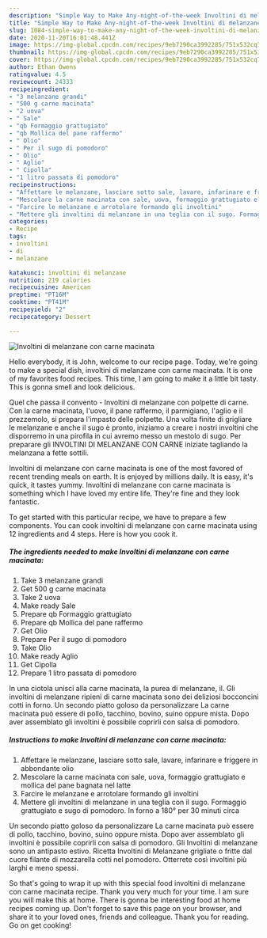 ```yaml
---
description: "Simple Way to Make Any-night-of-the-week Involtini di melanzane con carne macinata"
title: "Simple Way to Make Any-night-of-the-week Involtini di melanzane con carne macinata"
slug: 1084-simple-way-to-make-any-night-of-the-week-involtini-di-melanzane-con-carne-macinata
date: 2020-11-20T16:01:48.441Z
image: https://img-global.cpcdn.com/recipes/9eb7290ca3992285/751x532cq70/involtini-di-melanzane-con-carne-macinata-recipe-main-photo.jpg
thumbnail: https://img-global.cpcdn.com/recipes/9eb7290ca3992285/751x532cq70/involtini-di-melanzane-con-carne-macinata-recipe-main-photo.jpg
cover: https://img-global.cpcdn.com/recipes/9eb7290ca3992285/751x532cq70/involtini-di-melanzane-con-carne-macinata-recipe-main-photo.jpg
author: Ethan Owens
ratingvalue: 4.5
reviewcount: 24333
recipeingredient:
- "3 melanzane grandi"
- "500 g carne macinata"
- "2 uova"
- " Sale"
- "qb Formaggio grattugiato"
- "qb Mollica del pane raffermo"
- " Olio"
- " Per il sugo di pomodoro"
- " Olio"
- " Aglio"
- " Cipolla"
- "1 litro passata di pomodoro"
recipeinstructions:
- "Affettare le melanzane, lasciare sotto sale, lavare, infarinare e friggere in abbondante olio"
- "Mescolare la carne macinata con sale, uova, formaggio grattugiato e mollica del pane bagnata nel latte"
- "Farcire le melanzane e arrotolare formando gli involtini"
- "Mettere gli involtini di melanzane in una teglia con il sugo. Formaggio grattugiato e sugo di pomodoro. In forno a 180° per 30 minuti circa"
categories:
- Recipe
tags:
- involtini
- di
- melanzane

katakunci: involtini di melanzane 
nutrition: 219 calories
recipecuisine: American
preptime: "PT16M"
cooktime: "PT41M"
recipeyield: "2"
recipecategory: Dessert

---
```



![Involtini di melanzane con carne macinata](https://img-global.cpcdn.com/recipes/9eb7290ca3992285/751x532cq70/involtini-di-melanzane-con-carne-macinata-recipe-main-photo.jpg)

Hello everybody, it is John, welcome to our recipe page. Today, we're going to make a special dish, involtini di melanzane con carne macinata. It is one of my favorites food recipes. This time, I am going to make it a little bit tasty. This is gonna smell and look delicious.

Quel che passa il convento - Involtini di melanzane con polpette di carne. Con la carne macinata, l&#39;uovo, il pane raffermo, il parmigiano, l&#39;aglio e il prezzemolo, si prepara l&#39;impasto delle polpette. Una volta finite di grigliare le melanzane e anche il sugo è pronto, iniziamo a creare i nostri involtini che disporremo in una pirofila in cui avremo messo un mestolo di sugo. Per preparare gli INVOLTINI DI MELANZANE CON CARNE iniziate tagliando la melanzana a fette sottili.

Involtini di melanzane con carne macinata is one of the most favored of recent trending meals on earth. It is enjoyed by millions daily. It is easy, it's quick, it tastes yummy. Involtini di melanzane con carne macinata is something which I have loved my entire life. They're fine and they look fantastic.


To get started with this particular recipe, we have to prepare a few components. You can cook involtini di melanzane con carne macinata using 12 ingredients and 4 steps. Here is how you cook it.

<!--inarticleads1-->

##### The ingredients needed to make Involtini di melanzane con carne macinata:

1. Take 3 melanzane grandi
1. Get 500 g carne macinata
1. Take 2 uova
1. Make ready  Sale
1. Prepare qb Formaggio grattugiato
1. Prepare qb Mollica del pane raffermo
1. Get  Olio
1. Prepare  Per il sugo di pomodoro
1. Take  Olio
1. Make ready  Aglio
1. Get  Cipolla
1. Prepare 1 litro passata di pomodoro


In una ciotola unisci alla carne macinata, la purea di melanzane, il. Gli involtini di melanzane ripieni di carne macinata sono dei deliziosi bocconcini cotti in forno. Un secondo piatto goloso da personalizzare La carne macinata può essere di pollo, tacchino, bovino, suino oppure mista. Dopo aver assemblato gli involtini è possibile coprirli con salsa di pomodoro. 

<!--inarticleads2-->

##### Instructions to make Involtini di melanzane con carne macinata:

1. Affettare le melanzane, lasciare sotto sale, lavare, infarinare e friggere in abbondante olio
1. Mescolare la carne macinata con sale, uova, formaggio grattugiato e mollica del pane bagnata nel latte
1. Farcire le melanzane e arrotolare formando gli involtini
1. Mettere gli involtini di melanzane in una teglia con il sugo. Formaggio grattugiato e sugo di pomodoro. In forno a 180° per 30 minuti circa


Un secondo piatto goloso da personalizzare La carne macinata può essere di pollo, tacchino, bovino, suino oppure mista. Dopo aver assemblato gli involtini è possibile coprirli con salsa di pomodoro. Gli Involtini di melanzane sono un antipasto estivo. Ricetta Involtini di Melanzane grigliate o fritte dal cuore filante di mozzarella cotti nel pomodoro. Otterrete così involtini più larghi e meno spessi. 

So that's going to wrap it up with this special food involtini di melanzane con carne macinata recipe. Thank you very much for your time. I am sure you will make this at home. There is gonna be interesting food at home recipes coming up. Don't forget to save this page on your browser, and share it to your loved ones, friends and colleague. Thank you for reading. Go on get cooking!
